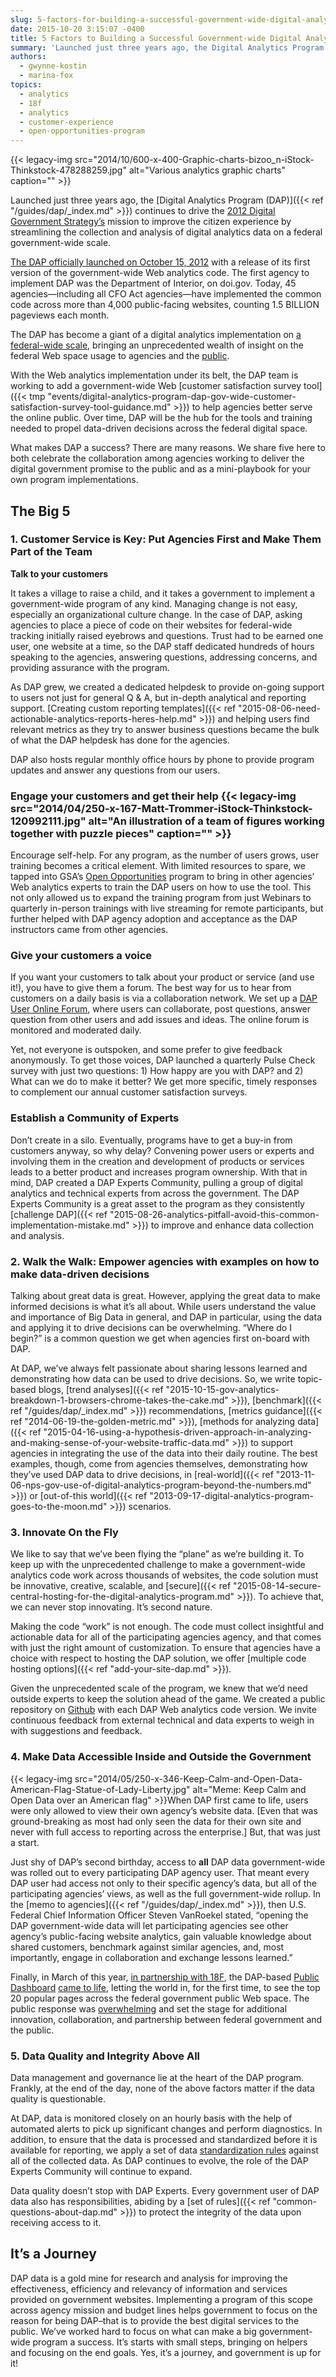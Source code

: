```yaml
---
slug: 5-factors-for-building-a-successful-government-wide-digital-analytics-program
date: 2015-10-20 3:15:07 -0400
title: 5 Factors to Building a Successful Government-wide Digital Analytics Program
summary: 'Launched just three years ago, the Digital Analytics Program (DAP) continues to drive the 2012 Digital Government Strategy’s mission to improve the citizen experience by streamlining the collection and analysis of digital analytics data on a federal government-wide scale. The DAP officially launched on October 15, 2012 with a release of its first version of'
authors:
  - gwynne-kostin
  - marina-fox
topics:
  - analytics
  - 18f
  - analytics
  - customer-experience
  - open-opportunities-program
---
```


{{< legacy-img src="2014/10/600-x-400-Graphic-charts-bizoo_n-iStock-Thinkstock-478288259.jpg" alt="Various analytics graphic charts" caption="" >}}

Launched just three years ago, the [Digital Analytics Program (DAP)]({{< ref "/guides/dap/_index.md" >}}) continues to drive the [2012 Digital Government Strategy’s](https://obamawhitehouse.archives.gov/sites/default/files/omb/egov/digital-government/digital-government.html#measure-performance) mission to improve the citizen experience by streamlining the collection and analysis of digital analytics data on a federal government-wide scale.

[The DAP officially launched on October 15, 2012](http://gsablogs.gsa.gov/dsic/2012/10/05/digital-analytics-program-helps-agencies-measure-web-performance/) with a release of its first version of the government-wide Web analytics code. The first agency to implement DAP was the Department of Interior, on doi.gov. Today, 45 agencies—including all CFO Act agencies—have implemented the common code across more than 4,000 public-facing websites, counting 1.5 BILLION pageviews each month.

The DAP has become a giant of a digital analytics implementation on [a federal-wide scale](https://pulse.cio.gov/), bringing an unprecedented wealth of insight on the federal Web space usage to agencies and the [public](https://analytics.usa.gov/).

With the Web analytics implementation under its belt, the DAP team is working to add a government-wide Web [customer satisfaction survey tool]({{< tmp "events/digital-analytics-program-dap-gov-wide-customer-satisfaction-survey-tool-guidance.md" >}}) to help agencies better serve the online public. Over time, DAP will be the hub for the tools and training needed to propel data-driven decisions across the federal digital space.

What makes DAP a success? There are many reasons. We share five here to both celebrate the collaboration among agencies working to deliver the digital government promise to the public and as a mini-playbook for your own program implementations.

## The Big 5

### 1. Customer Service is Key: Put Agencies First and Make Them Part of the Team

**Talk to your customers**

It takes a village to raise a child, and it takes a government to implement a government-wide program of any kind. Managing change is not easy, especially an organizational culture change. In the case of DAP, asking agencies to place a piece of code on their websites for federal-wide tracking initially raised eyebrows and questions. Trust had to be earned one user, one website at a time, so the DAP staff dedicated hundreds of hours speaking to the agencies, answering questions, addressing concerns, and providing assurance with the program.

As DAP grew, we created a dedicated helpdesk to provide on-going support to users not just for general Q & A, but in-depth analytical and reporting support. [Creating custom reporting templates]({{< ref "2015-08-06-need-actionable-analytics-reports-heres-help.md" >}}) and helping users find relevant metrics as they try to answer business questions became the bulk of what the DAP helpdesk has done for the agencies.

DAP also hosts regular monthly office hours by phone to provide program updates and answer any questions from our users.

### Engage your customers and get their help {{< legacy-img src="2014/04/250-x-167-Matt-Trommer-iStock-Thinkstock-120992111.jpg" alt="An illustration of a team of figures working together with puzzle pieces" caption="" >}}

Encourage self-help. For any program, as the number of users grows, user training becomes a critical element. With limited resources to spare, we tapped into GSA’s [Open Opportunities](https://openopps.digitalgov.gov/dashboard) program to bring in other agencies’ Web analytics experts to train the DAP users on how to use the tool. This not only allowed us to expand the training program from just Webinars to quarterly in-person trainings with live streaming for remote participants, but further helped with DAP agency adoption and acceptance as the DAP instructors came from other agencies.

### **Give your customers a voice**

If you want your customers to talk about your product or service (and use it!), you have to give them a forum. The best way for us to hear from customers on a daily basis is via a collaboration network. We set up a [DAP User Online Forum](https://www.yammer.com/dapusergrouponlineforum), where users can collaborate, post questions, answer question from other users and add issues and ideas. The online forum is monitored and moderated daily.

Yet, not everyone is outspoken, and some prefer to give feedback anonymously. To get those voices, DAP launched a quarterly Pulse Check survey with just two questions: 1) How happy are you with DAP? and 2) What can we do to make it better? We get more specific, timely responses to complement our annual customer satisfaction surveys.

### Establish a Community of Experts

Don’t create in a silo. Eventually, programs have to get a buy-in from customers anyway, so why delay? Convening power users or experts and involving them in the creation and development of products or services leads to a better product and increases program ownership. With that in mind, DAP created a DAP Experts Community, pulling a group of digital analytics and technical experts from across the government. The DAP Experts Community is a great asset to the program as they consistently [challenge DAP]({{< ref "2015-08-26-analytics-pitfall-avoid-this-common-implementation-mistake.md" >}}) to improve and enhance data collection and analysis.

### 2. Walk the Walk: Empower agencies with examples on how to make data-driven decisions

Talking about great data is great. However, applying the great data to make informed decisions is what it’s all about. While users understand the value and importance of Big Data in general, and DAP in particular, using the data and applying it to drive decisions can be overwhelming. “Where do I begin?” is a common question we get when agencies first on-board with DAP.

At DAP, we’ve always felt passionate about sharing lessons learned and demonstrating how data can be used to drive decisions. So, we write topic-based blogs, [trend analyses]({{< ref "2015-10-15-gov-analytics-breakdown-1-browsers-chrome-takes-the-cake.md" >}}), [benchmark]({{< ref "/guides/dap/_index.md" >}}) recommendations, [metrics guidance]({{< ref "2014-06-19-the-golden-metric.md" >}}), [methods for analyzing data]({{< ref "2015-04-16-using-a-hypothesis-driven-approach-in-analyzing-and-making-sense-of-your-website-traffic-data.md" >}}) to support agencies in integrating the use of the data into their daily routine. The best examples, though, come from agencies themselves, demonstrating how they’ve used DAP data to drive decisions, in [real-world]({{< ref "2013-11-06-nps-gov-use-of-digital-analytics-program-beyond-the-numbers.md" >}}) or [out-of-this world]({{< ref "2013-09-17-digital-analytics-program-goes-to-the-moon.md" >}}) scenarios.

### 3. Innovate On the Fly

We like to say that we’ve been flying the “plane” as we’re building it. To keep up with the unprecedented challenge to make a government-wide analytics code work across thousands of websites, the code solution must be innovative, creative, scalable, and [secure]({{< ref "2015-08-14-secure-central-hosting-for-the-digital-analytics-program.md" >}}). To achieve that, we can never stop innovating. It’s second nature.

Making the code “work” is not enough. The code must collect insightful and actionable data for all of the participating agencies agency, and that comes with just the right amount of customization. To ensure that agencies have a choice with respect to hosting the DAP solution, we offer [multiple code hosting options]({{< ref "add-your-site-dap.md" >}}).

Given the unprecedented scale of the program, we knew that we’d need outside experts to keep the solution ahead of the game. We created a public repository on [Github](https://github.com/digital-analytics-program/gov-wide-code) with each DAP Web analytics code version. We invite continuous feedback from external technical and data experts to weigh in with suggestions and feedback.

### 4. Make Data Accessible Inside and Outside the Government

{{< legacy-img src="2014/05/250-x-346-Keep-Calm-and-Open-Data-American-Flag-Statue-of-Lady-Liberty.jpg" alt="Meme: Keep Calm and Open Data over an American flag" >}}When DAP first came to life, users were only allowed to view their own agency’s website data. [Even that was ground-breaking as most had only seen the data for their own site and never with full access to reporting across the enterprise.] But, that was just a start.

Just shy of DAP’s second birthday, access to **all** DAP data government-wide was rolled out to every participating DAP agency user. That meant every DAP user had access not only to their specific agency’s data, but all of the participating agencies’ views, as well as the full government-wide rollup. In the [memo to agencies]({{< ref "/guides/dap/_index.md" >}}), then U.S. Federal Chief Information Officer Steven VanRoekel stated, “opening the DAP government-wide data will let participating agencies see other agency’s public-facing website analytics, gain valuable knowledge about shared customers, benchmark against similar agencies, and, most importantly, engage in collaboration and exchange lessons learned.”

Finally, in March of this year, [in partnership with 18F](https://18f.gsa.gov/2015/03/19/how-we-built-analytics-usa-gov/), the DAP-based [Public Dashboard](https://obamawhitehouse.archives.gov/blog/2015/03/19/turning-government-data-better-public-service) [came to life](http://mashable.com/2015/03/19/white-house-open-source-analytics/#9um3OMTT1qq1), letting the world in, for the first time, to see the top 20 popular pages across the federal government public Web space. The public response was [overwhelming](http://www.marketwatch.com/story/americans-really-want-to-know-wheres-my-tax-refund-2015-03-19) and set the stage for additional innovation, collaboration, and partnership between federal government and the public.

### 5. Data Quality and Integrity Above All

Data management and governance lie at the heart of the DAP program. Frankly, at the end of the day, none of the above factors matter if the data quality is questionable.

At DAP, data is monitored closely on an hourly basis with the help of automated alerts to pick up significant changes and perform diagnostics. In addition, to ensure that the data is processed and standardized before it is available for reporting, we apply a set of data [standardization rules](https://github.com/digital-analytics-program/gov-wide-code/issues/10) against all of the collected data. As DAP continues to evolve, the role of the DAP Experts Community will continue to expand.

Data quality doesn’t stop with DAP Experts. Every government user of DAP data also has responsibilities, abiding by a [set of rules]({{< ref "common-questions-about-dap.md" >}}) to protect the integrity of the data upon receiving access to it.

## It’s a Journey

DAP data is a gold mine for research and analysis for improving the effectiveness, efficiency and relevancy of information and services provided on government websites. Implementing a program of this scope across agency mission and budget lines helps government to focus on the reason for being DAP&#8211;that is to provide the best digital services to the public. We’ve worked hard to focus on what can make a big government-wide program a success. It’s starts with small steps, bringing on helpers and focusing on the end goals. Yes, it’s a journey, and government is up for it!

